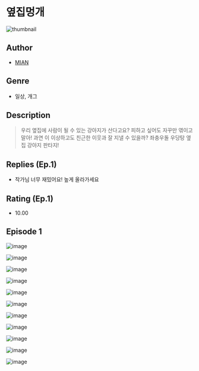 # 옆집멍개
![thumbnail](https://image-comic.pstatic.net/user_contents_data/challenge_comic/2023/05/23/313877/upload_3486966095400690534_480x623.jpeg)

## Author
- [MIAN](https://comic.naver.com/artistTitle?id=313877)

## Genre
- 일상, 개그

## Description
> ﻿우리 옆집에 사람이 될 수 있는 강아지가 산다고요? 피하고 싶어도 자꾸만 엮이고 말아! 과연 이 이상하고도 친근한 이웃과 잘 지낼 수 있을까? 좌충우돌 우당탕 옆집 강아지 판타지!

## Replies (Ep.1)
- 작가님 너무 재밌어요! 높게 올라가세요

## Rating (Ep.1)
- 10.00

## Episode 1
![image](https://image-comic.pstatic.net/user_contents_data/challenge_comic/2023/05/25/313877/upload_7075771171519805284.jpeg)

![image](https://image-comic.pstatic.net/user_contents_data/challenge_comic/2023/05/25/313877/upload_3631083714414590305.jpeg)

![image](https://image-comic.pstatic.net/user_contents_data/challenge_comic/2023/05/25/313877/upload_4123388946219950648.jpeg)

![image](https://image-comic.pstatic.net/user_contents_data/challenge_comic/2023/05/25/313877/upload_3906649713824392036.jpeg)

![image](https://image-comic.pstatic.net/user_contents_data/challenge_comic/2023/05/25/313877/upload_4123388739339707191.jpeg)

![image](https://image-comic.pstatic.net/user_contents_data/challenge_comic/2023/05/25/313877/upload_7018127991010309686.jpeg)

![image](https://image-comic.pstatic.net/user_contents_data/challenge_comic/2023/05/25/313877/upload_3834645978642919522.jpeg)

![image](https://image-comic.pstatic.net/user_contents_data/challenge_comic/2023/05/25/313877/upload_3847537751753764966.jpeg)

![image](https://image-comic.pstatic.net/user_contents_data/challenge_comic/2023/05/25/313877/upload_3846976115909800757.jpeg)

![image](https://image-comic.pstatic.net/user_contents_data/challenge_comic/2023/05/25/313877/upload_3774919617175184739.jpeg)

![image](https://image-comic.pstatic.net/user_contents_data/challenge_comic/2023/05/25/313877/upload_3918524425744639073.jpeg)
